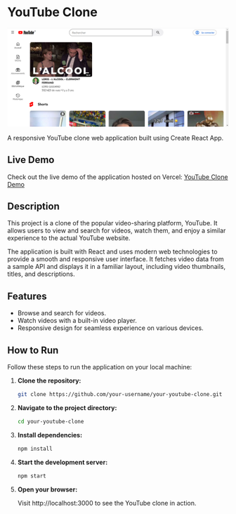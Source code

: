# YouTube Clone

![YouTube Clone Home](/public/Clone-Home-Youtube.png)

A responsive YouTube clone web application built using Create React App.

## Live Demo

Check out the live demo of the application hosted on Vercel: [YouTube Clone Demo](https://your-vercel-link.com)

## Description

This project is a clone of the popular video-sharing platform, YouTube. It allows users to view and search for videos, watch them, and enjoy a similar experience to the actual YouTube website.

The application is built with React and uses modern web technologies to provide a smooth and responsive user interface. It fetches video data from a sample API and displays it in a familiar layout, including video thumbnails, titles, and descriptions.

## Features

- Browse and search for videos.
- Watch videos with a built-in video player.
- Responsive design for seamless experience on various devices.

## How to Run

Follow these steps to run the application on your local machine:

1. **Clone the repository:**
   ```bash
   git clone https://github.com/your-username/your-youtube-clone.git

2. **Navigate to the project directory:**
    ```bash
    cd your-youtube-clone

3. **Install dependencies:**
    ```bash
    npm install

4. **Start the development server:**
    ```bash
    npm start
5. **Open your browser:**

    Visit http://localhost:3000 to see the YouTube clone in action.

